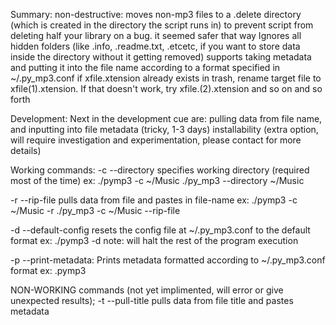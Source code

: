 Summary: 
non-destructive: moves non-mp3 files to a .delete directory (which is created in the directory the script runs in)
to prevent script from deleting half your library on a bug. it seemed safer that way
Ignores all hidden folders (like .info, .readme.txt, .etcetc, if you want to store data inside the directory without it getting removed)
supports taking metadata and putting it into the file name according to a format specified in ~/.py_mp3.conf
if xfile.xtension already exists in trash, rename target file to xfile(1).xtension. If that doesn't work, try xfile.(2).xtension and so on and so forth

Development: 
Next in the development cue are:
pulling data from file name, and inputting into file metadata (tricky, 1-3 days)
installability (extra option, will require investigation and experimentation, please contact for more details)


Working commands:
-c <or> --directory
specifies working directory (required most of the time)
ex: ./pymp3 -c ~/Music <or> ./py_mp3 --directory ~/Music

-r <or> --rip-file
pulls data from file and pastes in file-name
ex: ./pymp3 -c ~/Music -r <or> ./py_mp3 -c ~/Music --rip-file

-d <or> --default-config
resets the config file at ~/.py_mp3.conf to the default format
ex: ./pymp3 -d
note: will halt the rest of the program execution

-p <or> --print-metadata:
Prints metadata formatted according to ~/.py_mp3.conf format
ex: .pymp3


NON-WORKING commands (not yet implimented, will error or give unexpected results);
-t <or> --pull-title
pulls data from file title and pastes metadata


